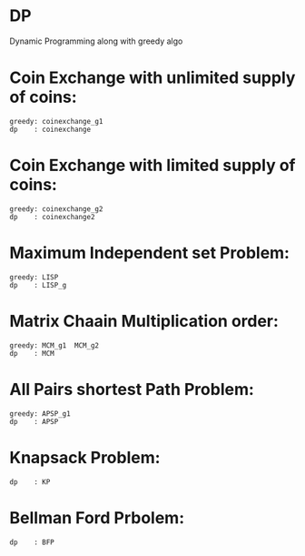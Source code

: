 # DP
Dynamic Programming along with greedy algo

# Coin Exchange with unlimited supply of coins: 
	greedy: coinexchange_g1
	dp	  : coinexchange
	
# Coin Exchange with limited supply of coins:  
	greedy: coinexchange_g2
	dp	  : coinexchange2
	
# Maximum Independent set Problem:
	greedy: LISP
	dp	  : LISP_g
	
# Matrix Chaain Multiplication order:
	greedy: MCM_g1	MCM_g2
	dp	  : MCM
	
# All Pairs shortest Path Problem:
	greedy: APSP_g1
	dp	  : APSP
	
# Knapsack Problem:
	dp    : KP

# Bellman Ford Prbolem:
	dp    : BFP
